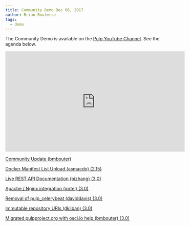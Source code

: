 ```yaml
---
title: Community Demo Dec 06, 2017
author: Brian Bouterse
tags:
  - demo
---
```

The Community Demo is available on the [Pulp YouTube Channel](https://www.youtube.com/PulpProject). See the agenda below.

<iframe width="560" height="315" src="https://www.youtube.com/embed/jorQXb_KRQk" frameborder="0" allowfullscreen></iframe>

[Community Update (bmbouter)](http://www.youtube.com/watch?v=jorQXb_KRQk&t=1m17s)

[Docker Manifest List Upload (asmacdo) (2.15)](http://www.youtube.com/watch?v=jorQXb_KRQk&t=4m37s)

[Live REST API Documentation (bizhang) (3.0)](http://www.youtube.com/watch?v=jorQXb_KRQk&t=9m04s)

[Apache / Nginx integration (jortel) (3.0)](http://www.youtube.com/watch?v=jorQXb_KRQk&t=11m38s)

[Removal of pulp_celerybeat (daviddavis) (3.0)](http://www.youtube.com/watch?v=jorQXb_KRQk&t=15m40s)

[Immutable repository URIs (dkliban) (3.0)](http://www.youtube.com/watch?v=jorQXb_KRQk&t=18m06s)

[Migrated pulpproject.org with osci.io help (bmbouter) (3.0)](http://www.youtube.com/watch?v=jorQXb_KRQk&t=20m00s)